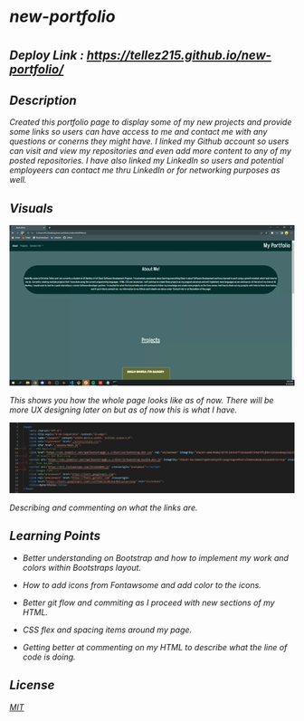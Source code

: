 # <em> new-portfolio
#
## <em> Deploy Link : https://tellez215.github.io/new-portfolio/

## <em> Description
Created this portfolio page to display some of my new projects and provide some links so users can have access to me and contact me with any questions or conerns they might have. I linked my Github account so users can visit and view my repositories and even add more content to any of my posted repositories. I have also linked my LinkedIn so users and potential employeers can contact me thru LinkedIn or for networking purposes as well.


## <em>Visuals

![contact](./assets/pics/page.gif)
<p> This shows you how the whole page looks like as of now. There will be more UX designing later on but as of now this is what I have.

![contact](./assets/pics/snip.jpg)
<p> Describing and commenting on what the links are.

## <em> Learning Points
- Better understanding on Bootstrap and how to implement my work and colors within Bootstraps layout.

- How to add icons from Fontawsome and add color to the icons.

- Better git flow and commiting as I proceed with new sections of my HTML.

- CSS flex and spacing items around my page.

- Getting better at commenting on my HTML to describe what the line of code is doing.

## <em> License
[MIT](./license.md)